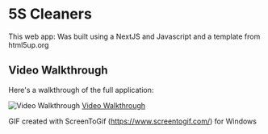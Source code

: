 # 5S Cleaners

This web app: Was built using a NextJS and Javascript and a template from html5up.org

## Video Walkthrough

Here's a walkthrough of the full application:

<img src='https://imgur.com/5NTwYcY.gif' title='Video Walkthrough' width='' alt='Video Walkthrough' />
<a href=''https://imgur.com/5NTwYcY.gif''>Video Walkthrough</a>

<!-- Replace this with whatever GIF tool you used! -->
GIF created with ScreenToGif (https://www.screentogif.com/) for Windows


